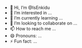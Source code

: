 - 👋 Hi, I’m @IsEnkidu
- 👀 I’m interested in ...
- 🌱 I’m currently learning ...
- 💞️ I’m looking to collaborate on ...
- 📫 How to reach me ...
- 😄 Pronouns: ...
- ⚡ Fun fact: ...

<!---
IsEnkidu/IsEnkidu is a ✨ special ✨ repository because its `README.md` (this file) appears on your GitHub profile.
You can click the Preview link to take a look at your changes.
--->
